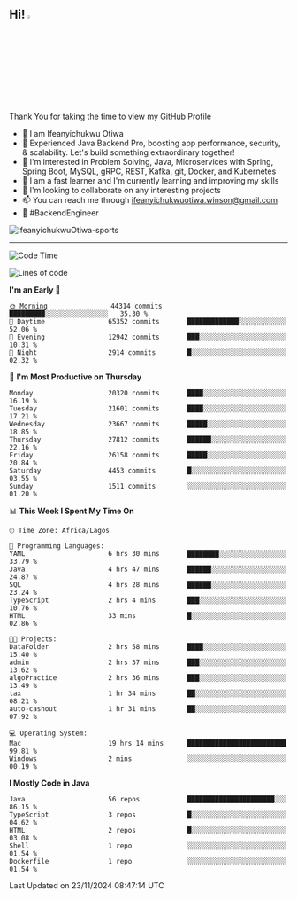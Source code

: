 <!-- BLOG-POST-LIST:START --><!-- BLOG-POST-LIST:END -->

## Hi! <img src="https://media.giphy.com/media/hvRJCLFzcasrR4ia7z/giphy.gif" width="4%"> 

Thank You for taking the time to view my GitHub Profile

- 👋 I am Ifeanyichukwu Otiwa
- 🚀 Experienced Java Backend Pro, boosting app performance, security, & scalability. Let's build something extraordinary together!
- 👀 I'm interested in Problem Solving, Java, Microservices with Spring, Spring Boot, MySQL, gRPC, REST, Kafka, git, Docker, and Kubernetes
- 🌱 I am a fast learner and I'm currently learning and improving my skills
- 💞️ I'm looking to collaborate on any interesting projects
- 📫 You can reach me through ifeanyichukwuotiwa.winson@gmail.com
- 🚀 #BackendEngineer

<p align="left" marginTop="10px"> <img src="https://komarev.com/ghpvc/?username=ifeanyichukwuOtiwa-sports&label=Profile%20views&color=0e75b6&style=for-the-badge" alt="ifeanyichukwuOtiwa-sports" /> </p>

***

<!--START_SECTION:waka-->
![Code Time](http://img.shields.io/badge/Code%20Time-3%2C153%20hrs%2023%20mins-blue)

![Lines of code](https://img.shields.io/badge/From%20Hello%20World%20I%27ve%20Written-31.3%20million%20lines%20of%20code-blue)

**I'm an Early 🐤** 

```text
🌞 Morning                44314 commits       █████████░░░░░░░░░░░░░░░░   35.30 % 
🌆 Daytime                65352 commits       █████████████░░░░░░░░░░░░   52.06 % 
🌃 Evening                12942 commits       ███░░░░░░░░░░░░░░░░░░░░░░   10.31 % 
🌙 Night                  2914 commits        █░░░░░░░░░░░░░░░░░░░░░░░░   02.32 % 
```
📅 **I'm Most Productive on Thursday** 

```text
Monday                   20320 commits       ████░░░░░░░░░░░░░░░░░░░░░   16.19 % 
Tuesday                  21601 commits       ████░░░░░░░░░░░░░░░░░░░░░   17.21 % 
Wednesday                23667 commits       █████░░░░░░░░░░░░░░░░░░░░   18.85 % 
Thursday                 27812 commits       ██████░░░░░░░░░░░░░░░░░░░   22.16 % 
Friday                   26158 commits       █████░░░░░░░░░░░░░░░░░░░░   20.84 % 
Saturday                 4453 commits        █░░░░░░░░░░░░░░░░░░░░░░░░   03.55 % 
Sunday                   1511 commits        ░░░░░░░░░░░░░░░░░░░░░░░░░   01.20 % 
```


📊 **This Week I Spent My Time On** 

```text
🕑︎ Time Zone: Africa/Lagos

💬 Programming Languages: 
YAML                     6 hrs 30 mins       ████████░░░░░░░░░░░░░░░░░   33.79 % 
Java                     4 hrs 47 mins       ██████░░░░░░░░░░░░░░░░░░░   24.87 % 
SQL                      4 hrs 28 mins       ██████░░░░░░░░░░░░░░░░░░░   23.24 % 
TypeScript               2 hrs 4 mins        ███░░░░░░░░░░░░░░░░░░░░░░   10.76 % 
HTML                     33 mins             █░░░░░░░░░░░░░░░░░░░░░░░░   02.86 % 

🐱‍💻 Projects: 
DataFolder               2 hrs 58 mins       ████░░░░░░░░░░░░░░░░░░░░░   15.40 % 
admin                    2 hrs 37 mins       ███░░░░░░░░░░░░░░░░░░░░░░   13.62 % 
algoPractice             2 hrs 36 mins       ███░░░░░░░░░░░░░░░░░░░░░░   13.49 % 
tax                      1 hr 34 mins        ██░░░░░░░░░░░░░░░░░░░░░░░   08.21 % 
auto-cashout             1 hr 31 mins        ██░░░░░░░░░░░░░░░░░░░░░░░   07.92 % 

💻 Operating System: 
Mac                      19 hrs 14 mins      █████████████████████████   99.81 % 
Windows                  2 mins              ░░░░░░░░░░░░░░░░░░░░░░░░░   00.19 % 
```

**I Mostly Code in Java** 

```text
Java                     56 repos            ██████████████████████░░░   86.15 % 
TypeScript               3 repos             █░░░░░░░░░░░░░░░░░░░░░░░░   04.62 % 
HTML                     2 repos             █░░░░░░░░░░░░░░░░░░░░░░░░   03.08 % 
Shell                    1 repo              ░░░░░░░░░░░░░░░░░░░░░░░░░   01.54 % 
Dockerfile               1 repo              ░░░░░░░░░░░░░░░░░░░░░░░░░   01.54 % 
```




 Last Updated on 23/11/2024 08:47:14 UTC
<!--END_SECTION:waka-->

<!--
<p align="center">
![trophy](https://github-profile-trophy.vercel.app/?username=ifeanyichukwuOtiwa-sports&theme=onedark) (https://github.com/ryo-ma/github-profile-trophy)
</p>
-->

<!---
ifeanyi-otiwa/ifeanyi-otiwa is a ✨ special ✨ repository because its `README.md` (this file) appears on your GitHub profile.
You can click the Preview link to take a look at your changes.
--->
